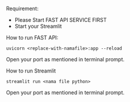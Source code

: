 Requirement:
- Please Start FAST API SERVICE FIRST
- Start your Streamlit

How to run FAST API:

``uvicorn <replace-with-namafile>:app --reload``

Open your port as mentioned in terminal prompt.


How to run Streamlit

``streamlit run <nama file python>``

Open your port as mentioned in terminal prompt.
